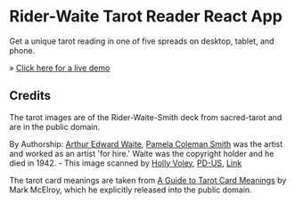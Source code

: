 # Rider-Waite Tarot Reader React App
Get a unique tarot reading in one of five spreads on desktop, tablet, and phone.

&raquo; <a href="http://riderwaitereader.com/">Click here for a live demo</a>

## Credits

The tarot images are of the Rider-Waite-Smith deck from sacred-tarot and are in the public domain.

By Authorship: <a href="//en.wikipedia.org/wiki/Arthur_Edward_Waite" class="mw-redirect" title="Arthur Edward Waite">Arthur Edward Waite</a>, <a href="//en.wikipedia.org/wiki/Pamela_Coleman_Smith" class="mw-redirect" title="Pamela Coleman Smith">Pamela Coleman Smith</a> was the artist and worked as an artist 'for hire.' Waite was the copyright holder and he died in 1942. - This image scanned by <a rel="nofollow" class="external text" href="http://home.comcast.net/~vilex/">Holly Voley</a>,
<a href="//en.wikipedia.org/wiki/File:Cups01.jpg" title="Public domain in the United States">PD-US</a>, <a href="https://en.wikipedia.org/w/index.php?curid=35262364">Link</a>

The tarot card meanings are taken from <a href="http://tarottools.com/a-guide-to-tarot-card-meanings/">A Guide to Tarot Card Meanings</a> by Mark McElroy, which he explicitly released into the public domain.

